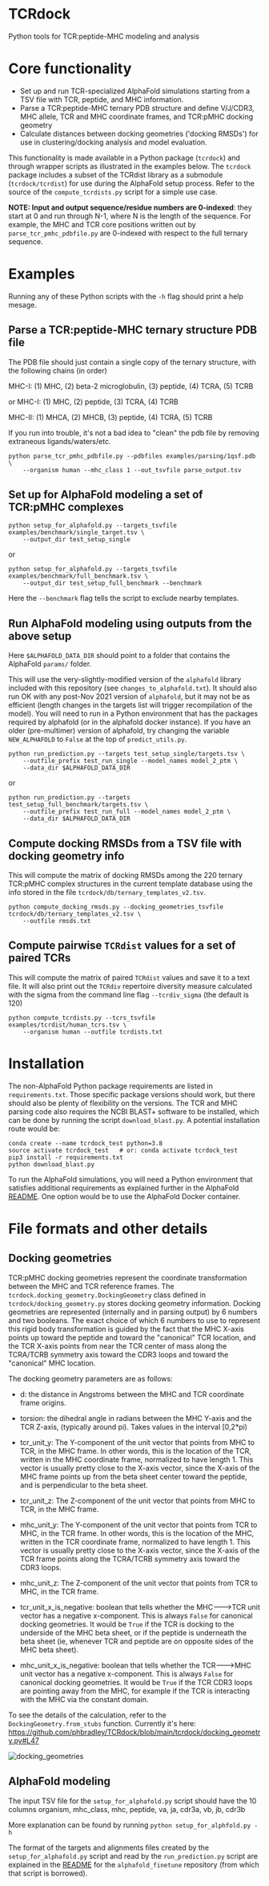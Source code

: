 # TCRdock

Python tools for TCR:peptide-MHC modeling and analysis

# Core functionality

* Set up and run TCR-specialized AlphaFold simulations starting from a TSV file with
TCR, peptide, and MHC information.
* Parse a TCR:peptide-MHC ternary PDB structure and define V/J/CDR3, MHC allele, TCR
and MHC coordinate frames, and TCR:pMHC docking geometry
* Calculate distances between docking geometries ('docking RMSDs') for use in clustering/docking analysis and model evaluation.

This functionality is made available in a Python package (`tcrdock`) and through
wrapper scripts as illustrated in the examples below.
The `tcrdock` package includes a subset of the
TCRdist library as a submodule (`tcrdock/tcrdist`) for use during the AlphaFold
setup process. Refer to the source of the `compute_tcrdists.py` script for a
simple use case.

**NOTE: Input and output sequence/residue numbers are 0-indexed**:
they start at 0 and run
through N-1, where N is the length of the sequence. For example, the MHC and TCR
core positions written out by `parse_tcr_pmhc_pdbfile.py` are 0-indexed with
respect to the full ternary sequence.

# Examples

Running any of these Python scripts with the `-h` flag should print a help mesage.

## Parse a TCR:peptide-MHC ternary structure PDB file

The PDB file should just contain a single copy of the ternary structure, with the
following chains (in order)

MHC-I:    (1) MHC, (2) beta-2 microglobulin, (3) peptide, (4) TCRA, (5) TCRB

or MHC-I: (1) MHC, (2) peptide, (3) TCRA, (4) TCRB

MHC-II:   (1) MHCA, (2) MHCB, (3) peptide, (4) TCRA, (5) TCRB

If you run into trouble, it's not a bad idea to "clean" the pdb file by removing
extraneous ligands/waters/etc.

```
python parse_tcr_pmhc_pdbfile.py --pdbfiles examples/parsing/1qsf.pdb \
    --organism human --mhc_class 1 --out_tsvfile parse_output.tsv
```

## Set up for AlphaFold modeling a set of TCR:pMHC complexes

```
python setup_for_alphafold.py --targets_tsvfile examples/benchmark/single_target.tsv \
    --output_dir test_setup_single
```

or

```
python setup_for_alphafold.py --targets_tsvfile examples/benchmark/full_benchmark.tsv \
    --output_dir test_setup_full_benchmark --benchmark
```

Here the `--benchmark` flag tells the script to exclude nearby templates.


## Run AlphaFold modeling using outputs from the above setup

Here `$ALPHAFOLD_DATA_DIR` should point to a folder that contains the AlphaFold
`params/` folder.

This will use the very-slightly-modified version of the `alphafold` library included
with this repository (see `changes_to_alphafold.txt`). It should also run OK
with any post-Nov 2021 version of
`alphafold`, but it may not be as efficient (length changes in the targets list
will trigger recompilation of the model). You will need to run in a Python environment
that has the packages required by alphafold (or in the alphafold docker instance).
If you have an older (pre-multimer) version of alphafold, try changing the variable
`NEW_ALPHAFOLD` to `False` at the top of `predict_utils.py`.

```
python run_prediction.py --targets test_setup_single/targets.tsv \
    --outfile_prefix test_run_single --model_names model_2_ptm \
    --data_dir $ALPHAFOLD_DATA_DIR
```

or

```
python run_prediction.py --targets test_setup_full_benchmark/targets.tsv \
    --outfile_prefix test_run_full --model_names model_2_ptm \
    --data_dir $ALPHAFOLD_DATA_DIR
```

## Compute docking RMSDs from a TSV file with docking geometry info

This will compute the matrix of docking RMSDs among the 220 ternary TCR:pMHC complex
structures in the current template database using the info stored in the file
`tcrdock/db/ternary_templates_v2.tsv`.

```
python compute_docking_rmsds.py --docking_geometries_tsvfile tcrdock/db/ternary_templates_v2.tsv \
    --outfile rmsds.txt
```

## Compute pairwise `TCRdist` values for a set of paired TCRs

This will compute the matrix of paired `TCRdist` values and save it to a text file.
It will also print out the `TCRdiv` repertoire diversity measure calculated
with the sigma from the command line flag `--tcrdiv_sigma` (the default is 120)

```
python compute_tcrdists.py --tcrs_tsvfile examples/tcrdist/human_tcrs.tsv \
    --organism human --outfile tcrdists.txt
```

# Installation

The non-AlphaFold Python package requirements are listed in `requirements.txt`.
Those specific
package versions should work, but there should also be plenty of flexibility on the
versions. The TCR and MHC parsing code also requires the NCBI BLAST+ software
to be installed, which can be done by running the script
`download_blast.py`. A potential installation route would be:

```
conda create --name tcrdock_test python=3.8
source activate tcrdock_test   # or: conda activate tcrdock_test
pip3 install -r requirements.txt
python download_blast.py
```

To run the AlphaFold simulations, you will need a Python environment that satisfies
additional requirements as explained further in the AlphaFold
[README](https://github.com/deepmind/alphafold/blob/main/README.md). One option
would be to use the AlphaFold Docker container.

# File formats and other details

## Docking geometries

TCR:pMHC docking geometries represent the coordinate transformation between
the MHC and TCR reference frames. The
`tcrdock.docking_geometry.DockingGeometry` class defined in
`tcrdock/docking_geometry.py` stores docking geometry information.
Docking geometries are represented (internally and in parsing output)
by 6 numbers and two booleans. The exact choice of which 6 numbers to use to
represent this rigid body transformation is guided by the fact that
the MHC X-axis points up toward the peptide and toward the "canonical"
TCR location, and the TCR X-axis points from near the TCR center of mass
along the TCRA/TCRB symmetry axis toward the CDR3 loops and toward the
"canonical" MHC location.

The docking geometry parameters are as follows:

* d: the distance in Angstroms between the MHC and TCR coordinate frame origins.

* torsion: the dihedral angle in radians between the MHC Y-axis and the TCR Z-axis,
(typically around pi). Takes values in the interval [0,2*pi)

* tcr_unit_y: The Y-component of the unit vector that points from MHC to TCR, in the
MHC frame. In other words, this is the location of the TCR, written in the MHC
coordinate frame, normalized to have length 1. This vector is usually pretty close
to the X-axis vector, since the X-axis of the MHC frame points up from the beta sheet
center toward the peptide, and is perpendicular to the beta sheet.

* tcr_unit_z: The Z-component of the unit vector that points from MHC to TCR, in the
MHC frame.

* mhc_unit_y: The Y-component of the unit vector that points from TCR to MHC, in the
TCR frame. In other words, this is the location of the MHC, written in the TCR
coordinate frame, normalized to have length 1. This vector is usually pretty close
to the X-axis vector, since the X-axis of the TCR frame points along the TCRA/TCRB
symmetry axis toward the CDR3 loops.

* mhc_unit_z: The Z-component of the unit vector that points from TCR to MHC, in the
TCR frame.

* tcr_unit_x_is_negative: boolean that tells whether the MHC--->TCR unit vector
has a negative
x-component. This is always `False` for canonical docking geometries.
It would be `True` if the
TCR is docking to the underside of the MHC beta sheet, or if the peptide is
underneath the beta sheet (ie, whenever TCR and peptide are on opposite sides
of the MHC beta sheet).

* mhc_unit_x_is_negative: boolean that tells whether the TCR--->MHC unit vector
has a negative x-component. This is always `False` for canonical docking geometries.
It would be `True` if the TCR CDR3 loops are pointing away from the MHC, for example
if the TCR is interacting with the MHC via the constant domain.

To see the details of the calculation, refer to the `DockingGeometry.from_stubs`
function. Currently it's here:
https://github.com/phbradley/TCRdock/blob/main/tcrdock/docking_geometry.py#L47

![docking_geometries](_images/benchmark_docking_geometries.png)

## AlphaFold modeling

The input TSV file for the `setup_for_alphafold.py` script should have the 10 columns
organism, mhc_class, mhc, peptide, va, ja, cdr3a, vb, jb, cdr3b

More explanation can be found by running `python setup_for_alphfold.py -h`

The format of the targets and alignments files created by the `setup_for_alphafold.py`
script and read by the `run_prediction.py` script are explained in the
[README](https://github.com/phbradley/alphafold_finetune/blob/main/README.md) for
the `alphafold_finetune` repository (from which that script is borrowed).



